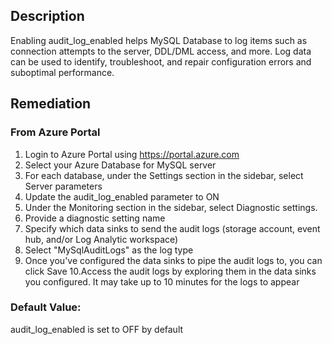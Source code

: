 ## Description

Enabling audit_log_enabled helps MySQL Database to log items such as connection attempts to the server, DDL/DML access, and more. Log data can be used to identify, troubleshoot, and repair configuration errors and suboptimal performance.

## Remediation

### From Azure Portal

  1. Login to Azure Portal using https://portal.azure.com
  2. Select your Azure Database for MySQL server
  3. For each database, under the Settings section in the sidebar, select Server parameters
  4. Update the audit_log_enabled parameter to ON
  5. Under the Monitoring section in the sidebar, select Diagnostic settings.
  6. Provide a diagnostic setting name
  7. Specify which data sinks to send the audit logs (storage account, event hub, and/or Log Analytic workspace)
  8. Select "MySqlAuditLogs" as the log type
  9. Once you've configured the data sinks to pipe the audit logs to, you can click Save
  10.Access the audit logs by exploring them in the data sinks you configured. It may take up to 10 minutes for the logs to appear

### Default Value:

audit_log_enabled is set to OFF by default